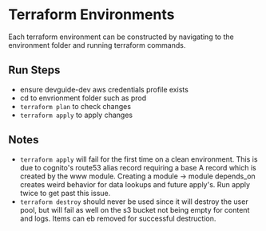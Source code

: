 # Terraform Environments

 Each terraform environment can be constructed by navigating to the environment folder and running terraform commands.

## Run Steps

- ensure devguide-dev aws credentials profile exists
- cd to envrionment folder such as prod
- `terraform plan` to check changes
- `terraform apply` to apply changes

## Notes

- `terraform apply` will fail for the first time on a clean environment. This is due to cognito's route53 alias record requiring a base A record which is created by the www module. Creating a module -> module depends_on creates weird behavior for data lookups and future apply's. Run apply twice to get past this issue.
- `terraform destroy` should never be used since it will destroy the user pool, but will fail as well on the s3 bucket not being empty for content and logs. Items can eb removed for successful destruction.